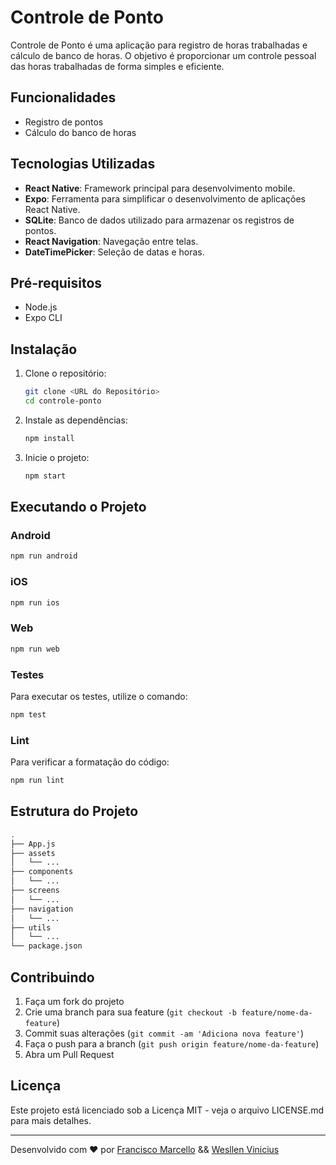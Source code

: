 # Controle de Ponto

Controle de Ponto é uma aplicação para registro de horas trabalhadas e cálculo de banco de horas. O objetivo é proporcionar um controle pessoal das horas trabalhadas de forma simples e eficiente.

## Funcionalidades

-   Registro de pontos
-   Cálculo do banco de horas

## Tecnologias Utilizadas

-   **React Native**: Framework principal para desenvolvimento mobile.
-   **Expo**: Ferramenta para simplificar o desenvolvimento de aplicações React Native.
-   **SQLite**: Banco de dados utilizado para armazenar os registros de pontos.
-   **React Navigation**: Navegação entre telas.
-   **DateTimePicker**: Seleção de datas e horas.

## Pré-requisitos

-   Node.js
-   Expo CLI

## Instalação

1. Clone o repositório:

    ```sh
    git clone <URL do Repositório>
    cd controle-ponto
    ```

2. Instale as dependências:

    ```sh
    npm install
    ```

3. Inicie o projeto:
    ```sh
    npm start
    ```

## Executando o Projeto

### Android

```sh
npm run android
```

### iOS

```sh
npm run ios
```

### Web

```sh
npm run web
```

### Testes

Para executar os testes, utilize o comando:

```sh
npm test
```

### Lint

Para verificar a formatação do código:

```sh
npm run lint
```

## Estrutura do Projeto

```sh
.
├── App.js
├── assets
│   └── ...
├── components
│   └── ...
├── screens
│   └── ...
├── navigation
│   └── ...
├── utils
│   └── ...
└── package.json
```

## Contribuindo

1. Faça um fork do projeto
2. Crie uma branch para sua feature (`git checkout -b feature/nome-da-feature`)
3. Commit suas alterações (`git commit -am 'Adiciona nova feature'`)
4. Faça o push para a branch (`git push origin feature/nome-da-feature`)
5. Abra um Pull Request

## Licença

Este projeto está licenciado sob a Licença MIT - veja o arquivo LICENSE.md para mais detalhes.

---

Desenvolvido com ❤️ por [Francisco Marcello](https://github.com/franciscoMarcello) && [Wesllen Vinicius](https://github.com/Wesllen-Vinicius)
